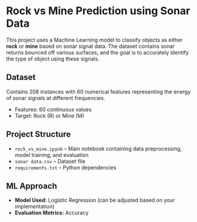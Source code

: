 # Rock vs Mine Prediction using Sonar Data

This project uses a Machine Learning model to classify objects as either **rock** or **mine** based on sonar signal data. The dataset contains sonar returns bounced off various surfaces, and the goal is to accurately identify the type of object using these signals.

## Dataset

Contains 208 instances with 60 numerical features representing the energy of sonar signals at different frequencies.

- Features: 60 continuous values
- Target: Rock (R) or Mine (M)

## Project Structure

- `rock_vs_mine.ipynb` – Main notebook containing data preprocessing, model training, and evaluation
- `sonar data.csv` – Dataset file
- `requirements.txt` – Python dependencies

## ML Approach

- **Model Used:** Logistic Regression (can be adjusted based on your implementation)
- **Evaluation Metrics:** Accuracy
